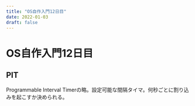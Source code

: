 ```yaml
---
title: "OS自作入門12日目"
date: 2022-01-03
draft: false
---
```

# OS自作入門12日目



## PIT



Programmable Interval Timerの略。設定可能な間隔タイマ。何秒ごとに割り込みを起こすか決められる。
